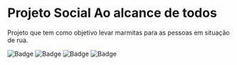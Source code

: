 # Projeto Social Ao alcance de todos
Projeto que tem como objetivo levar marmitas para as pessoas em situação de rua.


![Badge](https://img.shields.io/badge/Code-HTML-green?&logo=html)
![Badge](https://img.shields.io/badge/Code-JavaScript-yellow?&logo=api)
![Badge](https://img.shields.io/badge/Style-CSS-red?&logo=css)
![Badge](https://img.shields.io/badge/Graph-ChartsJS-blue?&logo=charts)
